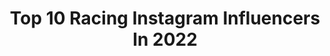 ---
title: Top 10 Racing Instagram Influencers In 2022
description: >-
  Find top racing Instagram influencers in 2022. Most popular hashtags: #f1 #youtube #21.
platform: Instagram
hits: 6706
text_top: Analyze the top-rated Instagram profiles on inBeat.
text_bottom: Our platform has 6706 Instagram influencers like this for you to work with.
profiles:
  - username: "maurimartinez_10"
    fullname: >-
      Mauri Martinez
    bio: >-
      Jugador de @racingcluboficial Ex Union de Santa Fe y Rosario Central🇦🇷⚽️ Sonríe el enemigo odia eso..
    location: "Argentina"
    followers: 56777
    engagement: 1169
    commentsToLikes: 0.241511
    id: ck602wznrjry60i14hgsjg2xq
    verified: true
    hashtags: "#sorteo, #racing, #vamospormas, #chanchitocabeza"
  - username: "rafadiazh1"
    fullname: >-
      R å F ā 🎲
    bio: >-
      ✝️ granada🌙🥀 ••••••••••••••••••••••••••••••••••••• 🌀Skier 🌀 ‼️ @nordica_spain ‼️ ‼️ @vola_racing_spain ‼️ ‼️ @energiapura.espana ‼️ ‼️ @finisher_es ‼️
    location: "Spain"
    followers: 2780
    engagement: 2474
    commentsToLikes: 0.247305
    id: ck8szh9tcofwc0j788p6619oo
    verified: false
    hashtags: ""
  - username: "matiizaracho28"
    fullname: >-
      Matias Zaracho
    bio: >-
      Ex Jugador de @racingclub Actual jugador de @atletico Wilde, Buenos Aires, Argentina. 22 años. ❤️ Papa de Mia Francesca & Benicio Matias 😍❤️
    location: "Argentina"
    followers: 148326
    engagement: 1211
    commentsToLikes: 0.026218
    id: ck0u67al7136k0i19bubrsdks
    verified: true
    hashtags: "#fifa21, #squadfifa21, #winasone, #ganarenequipo"
  - username: "cachetesierra"
    fullname: >-
      Agus Sierra- Actor - Conductor
    bio: >-
      Racing Club 🔵⚪️🔵 Twitter 👉🏻 @sierra_agus Representante 🎭 @agenciafarrell Social Media Agency 👉🏻 @bullmediagroup #MísticaNatural🦁
    location: "Argentina"
    followers: 900738
    engagement: 881
    commentsToLikes: 0.016754
    id: ck0tzev3rq3vd0i19livo1f34
    verified: true
    hashtags: "#juegueeee, #cantando2020, #panza, #tbt"
  - username: "lucasdunka34"
    fullname: >-
      Lucas Moraes Dunka 🇧🇷
    bio: >-
      Piloto Honda Racing|MX2| Ride Red Quando Deus quer, não há quem não queira
    location: "Brazil"
    followers: 43788
    engagement: 401
    commentsToLikes: 0.289224
    id: ck15rrfbj9bl70i19dqiws4bl
    verified: false
    hashtags: "#sorteio, #sorteios, #sorteiogratis, #sorteiobrasil"
  - username: "the_reinuts"
    fullname: >-
      あおいれいな❤️れいなっつって呼んでね
    bio: >-
      あおいれいな❤ フジ系ボクシングリングガール,superGT KEIHIN REAL RACING レースクイーン, 週刊プレイボーイ♡宮崎出身のテレビっ子 ♡激辛・釣り・クレヨンしんちゃんが好き♡
    location: "Japan"
    followers: 16790
    engagement: 1026
    commentsToLikes: 0.028943
    id: ck0w0uharg3fp0i1981t9sc9n
    verified: false
    hashtags: "#youtube, #supergt, #blue, #keihin"
  - username: "therodrigoseabra"
    fullname: >-
      RODRIGO SEABRA 🏆 🇵🇹
    bio: >-
      Managed by @seabramotorsport Just an Racing driver Chasing Dreams ⚡️⚡️⚡️ #UnleashTheWolf🐺
    location: "Portugal"
    followers: 17228
    engagement: 741
    commentsToLikes: 0.068630
    id: ck8t2ty5u0p6b0j784601j3km
    verified: false
    hashtags: "#unleashthewolf, #goseabra, #rs33, #smellslikechristmas"
  - username: "lise_visser"
    fullname: >-
      Lise Visser
    bio: >-
      🏁 Racing fixed gear, road, offroad & soon also racing online!🔌💻🎥 👇🏻 For adventures click on the link below!
    location: "Netherlands"
    followers: 20467
    engagement: 1302
    commentsToLikes: 0.022973
    id: ck8tcbiuiyy530j78ll2zune1
    verified: false
    hashtags: "#cyclinglifestyle, #cyclingtips, #lifebehindbars, #bicyclinglife"
  - username: "lirim.zendeli"
    fullname: >-
      Lirim Zendeli
    bio: >-
      🇦🇱•21•Ger/Bo🇩🇪📍 🏎 racing driver @fiaf3 / @trident_team 🥇German F4 Champion 🥇 Deutsche Post Speed Academy winner 2017 & 2018
    location: "Germany"
    followers: 36665
    engagement: 1248
    commentsToLikes: 0.018255
    id: ck5zj01zugowf0i14htmt23gd
    verified: false
    hashtags: "#throwback, #f3, #roadtof1, #f1"
  - username: "robertshwartzman"
    fullname: >-
      Robert Shwartzman
    bio: >-
      🏆2019 FIA Formula 3 Champion🥇 🇷🇺Russian Driver ⚪Prema Racing Driver FIA Formula 2 🔵SMP Racing Driver 🔴Ferrari Driver Academy 👊🏼Never give up💪🏼 21y.o
    location: "Russia"
    followers: 170379
    engagement: 1246
    commentsToLikes: 0.013172
    id: ck0w2xvqqqntu0i1991jw1kn9
    verified: true
    hashtags: "#f1, #ferraridriveracademy, #robertshwartzman, #smpracing"
---